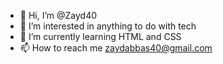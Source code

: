- 👋 Hi, I’m @Zayd40
- 👀 I’m interested in anything to do with tech
- 🌱 I’m currently learning HTML and CSS
- 📫 How to reach me zaydabbas40@gmail.com

<!---
Zayd40/Zayd40 is a ✨ special ✨ repository because its `README.md` (this file) appears on your GitHub profile.
You can click the Preview link to take a look at your changes.
--->
